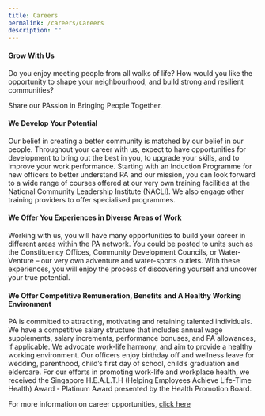 ```yaml
---
title: Careers
permalink: /careers/Careers
description: ""
---
```


#### Grow With Us

Do you enjoy meeting people from all walks of life? How would you like the opportunity to shape your neighbourhood, and build strong and resilient communities?

Share our PAssion in Bringing People Together.

#### We Develop Your Potential

Our belief in creating a better community is matched by our belief in our people. Throughout your career with us, expect to have opportunities for development to bring out the best in you, to upgrade your skills, and to improve your work performance. Starting with an Induction Programme for new officers to better understand PA and our mission, you can look forward to a wide range of courses offered at our very own training facilities at the National Community Leadership Institute (NACLI). We also engage other training providers to offer specialised programmes.

#### We Offer You Experiences in Diverse Areas of Work

Working with us, you will have many opportunities to build your career in different areas within the PA network. You could be posted to units such as the Constituency Offices, Community Development Councils, or Water-Venture – our very own adventure and water-sports outlets. With these experiences, you will enjoy the process of discovering yourself and uncover your true potential.

#### We Offer Competitive Remuneration, Benefits and A Healthy Working Environment

PA is committed to attracting, motivating and retaining talented individuals. We have a competitive salary structure that includes annual wage supplements, salary increments, performance bonuses, and PA allowances, if applicable. We advocate work-life harmony, and aim to provide a healthy working environment. Our officers enjoy birthday off and wellness leave for wedding, parenthood, child’s first day of school, child’s graduation and eldercare. For our efforts in promoting work-life and workplace health, we received the Singapore H.E.A.L.T.H (Helping Employees Achieve Life-Time Health) Award - Platinum Award presented by the Health Promotion Board.

For more information on career opportunities, [click here](/careers/PA-Careers)